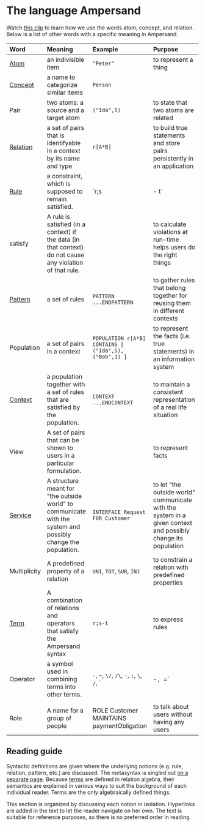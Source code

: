 # The language Ampersand

Watch [this clip](https://player.ou.nl/wowzaportlets/#!production/Cq0M1nv) to learn how we use the words atom, concept, and relation. Below is a list of other words with a specific meaning in Ampersand.

| Word | Meaning | Example | Purpose |
| :--- | :--- | :--- | :--- |
| [Atom](atoms.md) | an indivisible item | `"Peter"` | to represent a thing |
| [Concept](concepts.md) | a name to categorize similar items | `Person` |  |
| Pair | two atoms: a source and a target atom | `("Ida",5)` | to state that two atoms are related |
| [Relation](relations.md) | a set of pairs that is identifyable in a context by its name and type | `r[A*B]` | to build true statements and store pairs persistently in an application |
| [Rule](rules/) | a constraint, which is supposed to remain satisfied. | `r;s |- t` | to provide meaning in a given context |
| satisfy | A rule is satisfied \(in a context\) if the data \(in that context\) do not cause any violation of that rule. |  | to calculate violations at run-time helps users do the right things |
| [Pattern](patterns.md) | a set of rules | `PATTERN  ...ENDPATTERN` | to gather rules that belong together for reusing them in different contexts |
| Population | a set of pairs in a context | `POPULATION r[A*B] CONTAINS [ ("Ida",5), ("Bob",1) ]` | to represent the facts \(i.e. true statements\) in an information system |
| [Context](context.md) | a population together with a set of rules that are satisfied by the population. | `CONTEXT  ...ENDCONTEXT` | to maintain a consistent representation of a real life situation |
| View | A set of pairs that can be shown to users in a particular formulation. |  | to represent facts |
| [Service](services/) | A structure meant for "the outside world" to communicate with the system and possibly change the population. | `INTERFACE Request FOR Customer` | to let "the outside world" communicate with the system in a given context and possibly change its population |
| Multiplicity | A predefined property of a relation | `UNI`, `TOT`, `SUR`, `INJ` | to constrain a relation with predefined properties |
| [Term](terms/) | A combination of relations and operators that satisfy the Ampersand syntax | `r;s-t` | to express rules |
| Operator | a symbol used in combining terms into other terms. | `-`, `~`, `\/`, `/\`, `-`, `;`, `\`, `/`, `|-`, `=` | to express more complex rules. |
|  |  |  |  |
| Role | A name for a group of people | ROLE Customer MAINTAINS paymentObligation | to talk about users without having any users |

## Reading guide

Syntactic definitions are given where the underlying notions \(e.g. rule, relation, pattern, etc.\) are discussed. The metasyntax is singled out [on a separate page](how-to-read-syntax-statements.md). Because [terms](terms/) are defined in relation algebra, their semantics are explained in various ways to suit the background of each individual reader. Terms are the only algebraically defined things.

This section is organized by discussing each notion in isolation. Hyperlinks are added in the text to let the reader navigate on her own. The text is suitable for reference purposes, so there is no preferred order in reading.

